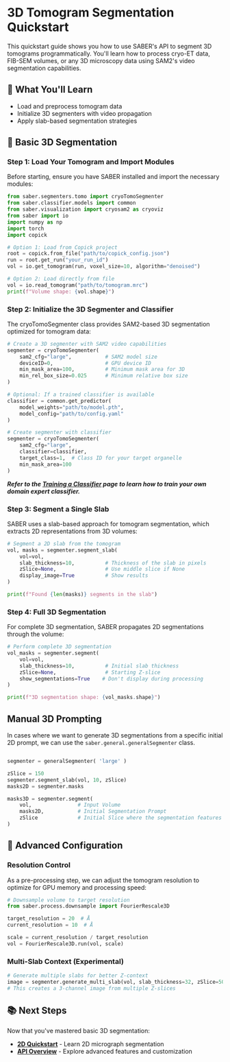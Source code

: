 # 3D Tomogram Segmentation Quickstart

This quickstart guide shows you how to use SABER's API to segment 3D tomograms programmatically. You'll learn how to process cryo-ET data, FIB-SEM volumes, or any 3D microscopy data using SAM2's video segmentation capabilities.

## 🎯 What You'll Learn

- Load and preprocess tomogram data
- Initialize 3D segmenters with video propagation
- Apply slab-based segmentation strategies

## 🚀 Basic 3D Segmentation

### Step 1: Load Your Tomogram and Import Modules

Before starting, ensure you have SABER installed and import the necessary modules:

```python
from saber.segmenters.tomo import cryoTomoSegmenter
from saber.classifier.models import common
from saber.visualization import cryosam2 as cryoviz
from saber import io
import numpy as np
import torch
import copick

# Option 1: Load from Copick project
root = copick.from_file("path/to/copick_config.json")
run = root.get_run("your_run_id")
vol = io.get_tomogram(run, voxel_size=10, algorithm="denoised")

# Option 2: Load directly from file
vol = io.read_tomogram("path/to/tomogram.mrc")
print(f"Volume shape: {vol.shape}")
```

### Step 2:  Initialize the 3D Segmenter and Classifier
The cryoTomoSegmenter class provides SAM2-based 3D segmentation optimized for tomogram data:

```python
# Create a 3D segmenter with SAM2 video capabilities
segmenter = cryoTomoSegmenter(
    sam2_cfg="large",           # SAM2 model size
    deviceID=0,                 # GPU device ID
    min_mask_area=100,          # Minimum mask area for 3D
    min_rel_box_size=0.025      # Minimum relative box size
)
```

```python
# Optional: If a trained classifier is available
classifier = common.get_predictor(
    model_weights="path/to/model.pth",
    model_config="path/to/config.yaml"
)

# Create segmenter with classifier
segmenter = cryoTomoSegmenter(
    sam2_cfg="large",
    classifier=classifier,
    target_class=1,  # Class ID for your target organelle
    min_mask_area=100
)
```

***Refer to the [Training a Classifier](training.md) page to learn how to train your own domain expert classifier.***

### Step 3: Segment a Single Slab

SABER uses a slab-based approach for tomogram segmentation, which extracts 2D representations from 3D volumes:
```python
# Segment a 2D slab from the tomogram
vol, masks = segmenter.segment_slab(
    vol=vol,
    slab_thickness=10,          # Thickness of the slab in pixels
    zSlice=None,                # Use middle slice if None
    display_image=True          # Show results
)

print(f"Found {len(masks)} segments in the slab")
```

### Step 4: Full 3D Segmentation

For complete 3D segmentation, SABER propagates 2D segmentations through the volume:
```python
# Perform complete 3D segmentation
vol_masks = segmenter.segment(
    vol=vol,
    slab_thickness=10,          # Initial slab thickness
    zSlice=None,                # Starting Z-slice
    show_segmentations=True    # Don't display during processing
)

print(f"3D segmentation shape: {vol_masks.shape}")
```

## Manual 3D Prompting

In cases where we want to generate 3D segmentations from a specific initial 2D prompt, we can use the `saber.general.generalSegmenter` class.

```python

segmenter = generalSegmenter( 'large' )

zSlice = 150
segmenter.segment_slab(vol, 10, zSlice)
masks2D = segmenter.masks

masks3D = segmenter.segment(
    vol,               # Input Volume
    masks2D,           # Initial Segmentation Prompt
    zSlice             # Initial Slice where the segmentation features are present 
)

```

## 🔧 Advanced Configuration

### Resolution Control

As a pre-processing step, we can adjust the tomogram resolution to optimize for GPU memory and processing speed:
```python
# Downsample volume to target resolution
from saber.process.downsample import FourierRescale3D

target_resolution = 20  # Å
current_resolution = 10  # Å

scale = current_resolution / target_resolution
vol = FourierRescale3D.run(vol, scale)
```

### Multi-Slab Context (Experimental)

```python
# Generate multiple slabs for better Z-context
image = segmenter.generate_multi_slab(vol, slab_thickness=32, zSlice=50)
# This creates a 3-channel image from multiple Z-slices
```

## 📚 Next Steps

Now that you've mastered basic 3D segmentation:

- **[2D Quickstart](quickstart2d.md)** - Learn 2D micrograph segmentation
- **[API Overview](overview.md)** - Explore advanced features and customization

